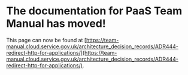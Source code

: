 
# The documentation for PaaS Team Manual has moved!
This page can now be found at [https://team-manual.cloud.service.gov.uk/architecture_decision_records/ADR444-redirect-http-for-applications/](https://team-manual.cloud.service.gov.uk/architecture_decision_records/ADR444-redirect-http-for-applications/).

